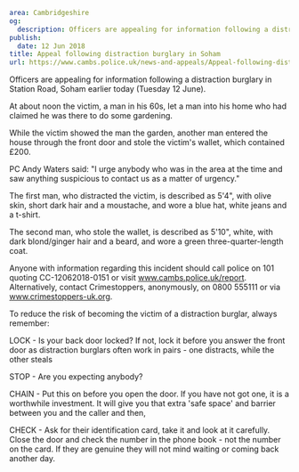 ```yaml
area: Cambridgeshire
og:
  description: Officers are appealing for information following a distraction burglary in Station Road, Soham earlier today (Tuesday 12 June).
publish:
  date: 12 Jun 2018
title: Appeal following distraction burglary in Soham
url: https://www.cambs.police.uk/news-and-appeals/Appeal-following-distraction-burglary-in-Soham
```

Officers are appealing for information following a distraction burglary in Station Road, Soham earlier today (Tuesday 12 June).

At about noon the victim, a man in his 60s, let a man into his home who had claimed he was there to do some gardening.

While the victim showed the man the garden, another man entered the house through the front door and stole the victim's wallet, which contained £200.

PC Andy Waters said: "I urge anybody who was in the area at the time and saw anything suspicious to contact us as a matter of urgency."

The first man, who distracted the victim, is described as 5'4", with olive skin, short dark hair and a moustache, and wore a blue hat, white jeans and a t-shirt.

The second man, who stole the wallet, is described as 5'10", white, with dark blond/ginger hair and a beard, and wore a green three-quarter-length coat.

Anyone with information regarding this incident should call police on 101 quoting CC-12062018-0151 or visit www.cambs.police.uk/report. Alternatively, contact Crimestoppers, anonymously, on 0800 555111 or via www.crimestoppers-uk.org.

To reduce the risk of becoming the victim of a distraction burglar, always remember:

LOCK - Is your back door locked? If not, lock it before you answer the front door as distraction burglars often work in pairs - one distracts, while the other steals

STOP \- Are you expecting anybody?

CHAIN \- Put this on before you open the door. If you have not got one, it is a worthwhile investment. It will give you that extra 'safe space' and barrier between you and the caller and then,

CHECK \- Ask for their identification card, take it and look at it carefully. Close the door and check the number in the phone book - not the number on the card. If they are genuine they will not mind waiting or coming back another day.
